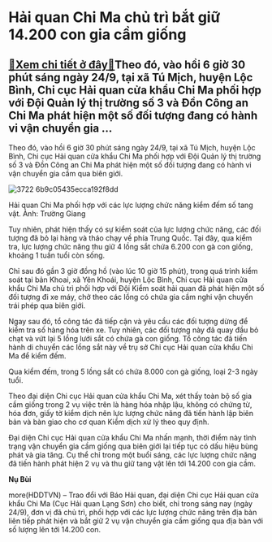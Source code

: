 Hải quan Chi Ma chủ trì bắt giữ 14.200 con gia cầm giống
========================================================

[:gift:Xem chi tiết ở đây:gift:](https://hddtvn.com/hai-quan-chi-ma-chu-tri-bat-giu-14-200-con-gia-cam-giong/)Theo đó, vào hồi 6 giờ 30 phút sáng ngày 24/9, tại xã Tú Mịch, huyện Lộc Bình, Chi cục Hải quan cửa khẩu Chi Ma phối hợp với Đội Quản lý thị trường số 3 và Đồn Công an Chi Ma phát hiện một số đối tượng đang có hành vi vận chuyển gia …
------------------------------------------------------------------------------------------------------------------------------------------------------------------------------------------------------------------------------------------


Theo đó, vào hồi 6 giờ 30 phút sáng ngày 24/9, tại xã Tú Mịch, huyện Lộc Bình, Chi cục Hải quan cửa khẩu Chi Ma phối hợp với Đội Quản lý thị trường số 3 và Đồn Công an Chi Ma phát hiện một số đối tượng đang có hành vi vận chuyển gia cầm qua biên giới.





![3722 6b9c05435ecca192f8dd](https://hddtvn.com/wp-content/uploads/2021/01/3722_6b9c05435ecca192f8dd-2.jpg "Hải quan Chi Ma chủ trì bắt giữ 14.200 con gia cầm giống")


Hải quan Chi Ma phối hợp với các lực lượng chức năng kiểm đếm số tang vật. Ảnh: Trường Giang



Tuy nhiên, phát hiện thấy có sự kiểm soát của lực lượng chức năng, các đối tượng đã bỏ lại hàng và tháo chạy về phía Trung Quốc. Tại đây, qua kiểm tra, lực lượng chức năng thu giữ 4 lồng sắt chứa 6.200 con gà con giống, khoảng 1 tuần tuổi còn sống.


Chỉ sau đó gần 3 giờ đồng hồ (vào lúc 10 giờ 15 phút), trong quá trình kiểm soát tại bản Khoai, xã Yên Khoái, huyện Lộc Bình, Chi cục Hải quan cửa khẩu Chi Ma chủ trì phối hợp với Đội Kiểm soát hải quan đã phát hiện một số đối tượng đi xe máy, chở theo các lồng có chứa gia cầm nghi vận chuyển trái phép qua biên giới.







Ngay sau đó, tổ công tác đã tiếp cận và yêu cầu các đối tượng dừng để kiểm tra số hàng hóa trên xe. Tuy nhiên, các đối tượng này đã quay đầu bỏ chạt và vứt lại 5 lồng lưới sắt có chứa gà con giống. Tổ công tác đã tiến hành di chuyển các lồng sắt này về trụ sở Chi cục Hải quan cửa khẩu Chi Ma để kiểm đếm.


Qua kiểm đếm, trong 5 lồng sắt có chứa 8.000 con gà giống, loại 2-3 ngày tuổi.


Theo đại diện Chi cục Hải quan cửa khẩu Chi Ma, xét thấy toàn bộ số gia cầm giống trong 2 vụ việc trên là hàng hóa nhập lậu, không có chứng từ, hóa đơn, giấy tờ kiểm dịch nên lực lượng chức năng đã tiến hành lập biên bản và bàn giao cho cơ quan Kiểm dịch xử lý theo quy định.


Đại diện Chi cục Hải quan cửa khẩu Chi Ma nhấn mạnh, thời điểm này tình trạng vận chuyển gia cầm giống qua biên giới lại tiếp tục có dấu hiệu bùng phát và gia tăng. Cụ thể chỉ trong một buổi sáng, các lực lượng chức năng đã tiến hành phát hiện 2 vụ và thu giữ tang vật lên tới 14.200 con gia cầm.






**Nụ Bùi**



more(HDDTVN) – Trao đổi với Báo Hải quan, đại diện Chi cục Hải quan cửa khẩu Chi Ma (Cục Hải quan Lạng Sơn) cho biết, chỉ trong sáng nay (ngày 24/9), đơn vị đã chủ trì, phối hợp với các lực lượng chức năng trên địa bàn liên tiếp phát hiện và bắt giữ 2 vụ vận chuyển gia cầm giống qua địa bàn với số lượng lên tới 14.200 con.

